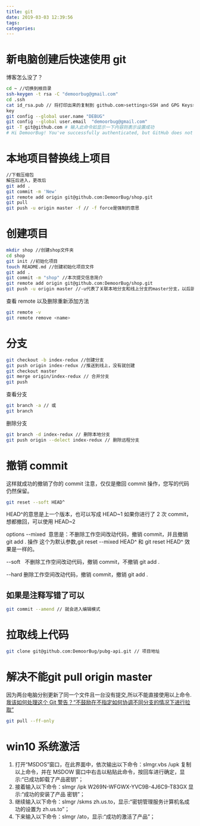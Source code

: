 ```yaml
---
title: git
date: 2019-03-03 12:39:56
tags:
categories:
---
```


# 新电脑创建后快速使用 git

博客怎么没了？

```bash
cd ~ //切换到根目录
ssh-keygen -t rsa -C "demoorbug@gmail.com"
cd .ssh
cat id_rsa.pub // 将打印出来的复制到 github.com>settings>SSH and GPG Keys>New SSH
key
git config --global user.name "DEBUG"
git config --global user.email  "demoorbug@gmail.com"
git -T git@github.com # 输入此命令如显示一下内容则表示设置成功
# Hi DemoorBug! You've successfully authenticated, but GitHub does not provide shell access.
```

# 本地项目替换线上项目

```bash
//下载压缩包
解压后进入，更改后
git add .
git commit -m 'New'
git remote add origin git@github.com:DemoorBug/shop.git
git pull
git push -u origin master -f // -f force是强制的意思
```

# 创建项目

```bash
mkdir shop //创建shop文件夹
cd shop
git init //初始化项目
touch README.md //创建初始化项目文件
git add .
git commit -m "shop" //本次提交信息简介
git remote add origin git@github.com:DemoorBug/shop.git
git push -u origin master //-u代表了关联本地分支和线上分支的master分支，以后就可以直接git push了
```

查看 remote 以及删除重新添加方法

```bash
git remote -v
git remote remove <name>
```

# 分支

```bash
git checkout -b index-redux //创建分支
git push origin index-redux //推送到线上，没有就创建
git checkout master
git merge origin/index-redux // 合并分支
git push
```

查看分支

```bash
git branch -a // 或
git branch
```

删除分支

```bash
git branch -d index-redux // 删除本地分支
git push origin --delect index-redux // 删除远程分支
```

# 撤销 commit

这样就成功的撤销了你的 commit
注意，仅仅是撤回 commit 操作，您写的代码仍然保留。

```bash
git reset --soft HEAD^
```

HEAD^的意思是上一个版本，也可以写成 HEAD~1
如果你进行了 2 次 commit，想都撤回，可以使用 HEAD~2

options
--mixed 
意思是：不删除工作空间改动代码，撤销 commit，并且撤销 git add . 操作
这个为默认参数,git reset --mixed HEAD^ 和 git reset HEAD^ 效果是一样的。

--soft  
不删除工作空间改动代码，撤销 commit，不撤销 git add .

--hard
删除工作空间改动代码，撤销 commit，撤销 git add .

## 如果是注释写错了可以

```bash
git commit --amend // 就会进入编辑模式
```

# 拉取线上代码

```bash
git clone git@github.com:DemoorBug/pubg-api.git // 项目地址
```
# 解决不能git pull origin master
因为两台电脑分别更新了同一个文件且一台没有提交,所以不能直接使用以上命令.
[我该如何处理这个 Git 警告？“不鼓励在不指定如何协调不同分支的情况下进行拉取”](https://stackoverflow.com/questions/62653114/how-can-i-deal-with-this-git-warning-pulling-without-specifying-how-to-reconci)
```bash
git pull --ff-only
```

# win10 系统激活

1. 打开“MSDOS”窗口，在此界面中，依次输出以下命令：slmgr.vbs /upk 复制以上命令，并在
   MSDOW 窗口中右击以粘贴此命令，按回车进行确定，显示:“已成功卸载了产品密钥”；
2. 接着输入以下命令：slmgr /ipk W269N-WFGWX-YVC9B-4J6C9-T83GX 显示:“成功的安装了产品
   密钥”；
3. 继续输入以下命令：slmgr /skms zh.us.to，显示:“密钥管理服务计算机名成功的设置为
   zh.us.to”；
4. 下来输入以下命令：slmgr /ato，显示:“成功的激活了产品”；
